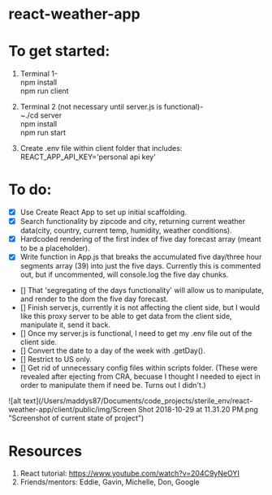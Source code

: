 # react-weather-app

# To get started:

1. Terminal 1-  
   npm install  
   npm run client

2. Terminal 2 (not necessary until server.js is functional)-  
   ~./cd server  
   npm install  
   npm run start

3. Create .env file within client folder that includes:  
   REACT_APP_API_KEY='personal api key'

# To do:

- [x] Use Create React App to set up initial scaffolding.
- [x] Search functionality by zipcode and city, returning current weather data(city, country, current temp, humidity, weather conditions).
- [x] Hardcoded rendering of the first index of five day forecast array (meant to be a placeholder).
- [x] Write function in App.js that breaks the accumulated five day/three hour segments array (39) into just the five days. Currently this is commented out, but if uncommented, will console.log the five day chunks.
- [] That 'segregating of the days functionality' will allow us to manipulate, and render to the dom the five day forecast.
- [] Finish server.js, currently it is not affecting the client side, but I would like this proxy server to be able to get data from the client side, manipulate it, send it back.
- [] Once my server.js is functional, I need to get my .env file out of the client side.
- [] Convert the date to a day of the week with .getDay().
- [] Restrict to US only.
- [] Get rid of unnecessary config files within scripts folder. (These were revealed after ejecting from CRA, becuase I thought I needed to eject in order to manipulate them if need be. Turns out I didn't.)

![alt text](/Users/maddys87/Documents/code_projects/sterile_env/react-weather-app/client/public/img/Screen Shot 2018-10-29 at 11.31.20 PM.png "Screenshot of current state of project")

# Resources

1. React tutorial: https://www.youtube.com/watch?v=204C9yNeOYI
2. Friends/mentors: Eddie, Gavin, Michelle, Don, Google
